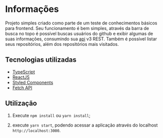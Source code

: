 # Informações

Projeto simples criado como parte de um teste de conhecimentos básicos para frontend.
Seu funcionamento é bem simples, através da barra de busca no topo é possível buscas usuários do github e exibir algumas de suas informações, consumindo sua [api](https://api.github.com/) v3 REST.
Também é possível listar seus repositórios, além dos repositórios mais visitados.

## Tecnologias utilizadas

- [TypeScript](https://www.typescriptlang.org/)
- [ReactJS](https://reactjs.org/)
- [Styled Components](https://styled-components.com/)
- [Fetch API](https://developers.google.com/web/updates/2015/03/introduction-to-fetch)

## Utilização

1. Execute `npm install` ou `yarn install`;

2. execute `yarn start`, podendo acessar a aplicação através do localhost `http://localhost:3000`.
